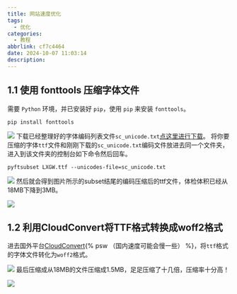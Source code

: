 ```yaml
---
title: 网站速度优化
tags:
  - 优化
categories:
  - 教程
abbrlink: cf7c4464
date: 2024-10-07 11:03:14
description:
---
```


## 1.1 使用 fonttools 压缩字体文件
需要 `Python` 环境，并已安装好 `pip`，使用 `pip` 来安装 `fonttools`。
``` shell
pip install fonttools
```
![](https://cdn.jsdmirror.com/gh/bilibiliworld/picgo@main/pic/2024-10-07_11-23-04.webp)
下载已经整理好的字体编码列表文件`sc_unicode.txt`[点这里进行下载](https://002026.xyz/fonts/sc_unicode.txt)。
将你要压缩的字体`ttf`文件和刚刚下载的`sc_unicode.txt`编码文件放进去同一个文件夹，进入到该文件夹的控制台如下命令然后回车。
```shell
pyftsubset LXGW.ttf --unicodes-file=sc_unicode.txt
```
![](https://cdn.jsdmirror.com/gh/bilibiliworld/picgo@main/pic/2024-10-07_11-26-46.webp)
然后就会得到图片所示的subset结尾的编码压缩后的ttf文件，体检体积已经从18MB下降到3MB。

![](https://cdn.jsdmirror.com/gh/bilibiliworld/picgo@main/pic/2024-10-07_11-26-01.webp)
## 1.2 利用CloudConvert将TTF格式转换成woff2格式
进去国外平台[CloudConvert](https://cloudconvert.com/){% psw （国内速度可能会慢一些） %}，将`ttf`格式的字体文件转化为`woff2`格式。

![](https://cdn.jsdmirror.com/gh/bilibiliworld/picgo@main/pic/2024-10-07_11-32-43.webp)
最后压缩成从18MB的文件压缩成1.5MB，足足压缩了十几倍，压缩率十分高！

![](https://cdn.jsdmirror.com/gh/bilibiliworld/picgo@main/pic/2024-10-07_11-34-05.webp)
